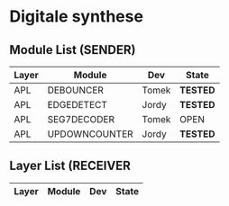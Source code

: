# Digitale synthese

## Module List (SENDER)

| Layer   | Module                        | Dev             | State      |
| ------- | ----------------------------- | --------------- | -----------|
| APL     | DEBOUNCER		          | Tomek           | **TESTED** |
| APL     | EDGEDETECT                    | Jordy           | **TESTED** |
| APL     | SEG7DECODER                   | Tomek           | OPEN       |
| APL     | UPDOWNCOUNTER                 | Jordy           | **TESTED** |

## Layer List (RECEIVER

| Layer   | Module                        | Dev             | State      |
| ------- | ----------------------------- | --------------- | -----------|


